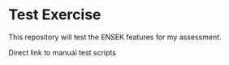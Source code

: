 # Test Exercise
This repository will test the ENSEK features for my assessment.

Direct link to manual test scripts 
